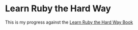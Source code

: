 # Learn Ruby the Hard Way

This is my progress against the [Learn Ruby the Hard Way Book](https://learnrubythehardway.org/)
